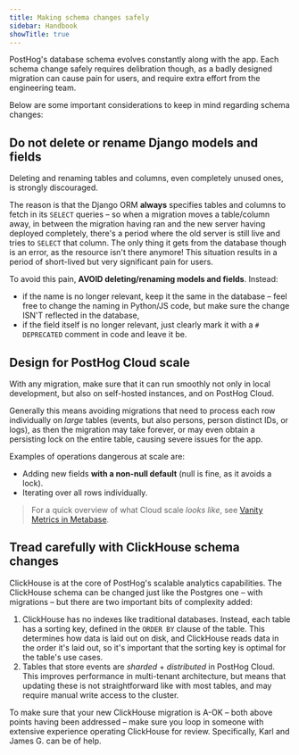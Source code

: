 ```yaml
---
title: Making schema changes safely
sidebar: Handbook
showTitle: true
---
```


PostHog's database schema evolves constantly along with the app.
Each schema change safely requires delibration though, as a badly designed migration can cause pain for users,
and require extra effort from the engineering team.

Below are some important considerations to keep in mind regarding schema changes:

## Do not delete or rename Django models and fields

Deleting and renaming tables and columns, even completely unused ones, is strongly discouraged.

The reason is that the Django ORM **always** specifies tables and columns to fetch in its `SELECT` queries – so when a migration moves a table/column away, in between the migration having ran and the new server having deployed completely, there's a period where the old server is still live and tries to `SELECT` that column. The only thing it gets from the database though is an error, as the resource isn't there anymore! This situation results in a period of short-lived but very significant pain for users.

To avoid this pain, **AVOID deleting/renaming models and fields**. Instead:
- if the name is no longer relevant, keep it the same in the database – feel free to change the naming in Python/JS code, but make sure the change ISN'T reflected in the database,
- if the field itself is no longer relevant, just clearly mark it with a `# DEPRECATED` comment in code and leave it be.

## Design for PostHog Cloud scale

With any migration, make sure that it can run smoothly not only in local development, but also on self-hosted instances, and on PostHog Cloud.

Generally this means avoiding migrations that need to process each row individually on _large_ tables (events, but also persons, person distinct IDs, or logs), as then the migration may take forever, or may even obtain a persisting lock on the entire table, causing severe issues for the app.

Examples of operations dangerous at scale are:
- Adding new fields **with a non-null default** (null is fine, as it avoids a lock).
- Iterating over all rows individually.

> For a quick overview of what Cloud scale _looks like_, see [Vanity Metrics in Metabase](https://metabase.posthog.net/dashboard/1).

## Tread carefully with ClickHouse schema changes

ClickHouse is at the core of PostHog's scalable analytics capabilities. The ClickHouse schema can be changed just like the Postgres one – with migrations – but there are two important bits of complexity added:

1. ClickHouse has no indexes like traditional databases. Instead, each table has a sorting key, defined in the `ORDER BY` clause of the table. This determines how data is laid out on disk, and ClickHouse reads data in the order it's laid out, so it's important that the sorting key is optimal for the table's use cases.
2. Tables that store events are _sharded_ + _distributed_ in PostHog Cloud. This improves performance in multi-tenant architecture, but means that updating these is not straightforward like with most tables, and may require manual write access to the cluster.

To make sure that your new ClickHouse migration is A-OK – both above points having been addressed – make sure you loop in someone with extensive experience operating ClickHouse for review. Specifically, Karl and James G. can be of help.
